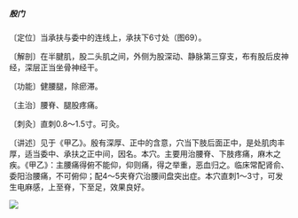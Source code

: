 ##### 殷门

〔定位〕当承扶与委中的连线上，承扶下6寸处（图69）。

〔解剖〕在半腱肌，股二头肌之间，外侧为股深动、静脉第三穿支，布有股后皮神经，深层正当坐骨神经干。

〔功能〕健腰腿，除瘀滞。

〔主治〕腰脊、腿股疼痛。

〔刺灸〕直刺0.8〜1.5寸。可灸。

〔讲述〕见于《甲乙》。殷有深厚、正中的含意，穴当下肢后面正中，是处肌肉丰厚，适当委中、承扶之正中间，因名。本穴。主要用治腰脊、下肢疼痛，麻木之疾。《甲乙》：主腰痛得俯不能仰，仰则痛，得之举重，恶血归之。临床常配肾俞、委阳治腰痛，不可俯仰；配4〜5夹脊穴治腰间盘突出症。本穴直刺1〜3寸，可发生电麻感，上至脊，下至足，效果良好。

![](./img/图69.jpg)
